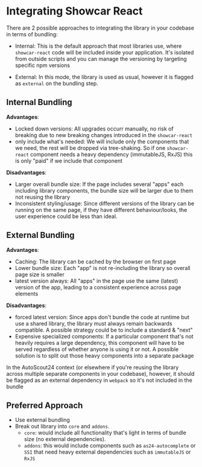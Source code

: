 # Integrating Showcar React

There are 2 possible approaches to integrating the library in your codebase in terms of bundling:

- Internal: This is the default approach that most libraries use, where `showcar-react` code will be included inside your application. It's isolated from outside scripts and you can manage the versioning by targeting specific npm versions

- External: In this mode, the library is used as usual, however it is flagged as `external` on the bundling step.

## Internal Bundling

**Advantages**:

- Locked down versions: All upgrades occurr manually, no risk of breaking due to new breaking changes introduced in the `showcar-react`
- only include what's needed: We will include only the components that we need, the rest will be dropped via tree-shaking. So if one `showcar-react` component needs a heavy dependency (immutableJS, RxJS) this is only "paid" if we include that component

**Disadvantages**:

- Larger overall bundle size: If the page includes several "apps" each including library components, the bundle size will be larger due to them not reusing the library
- Inconsistent styling/usage: Since different versions of the library can be running on the same page, if they have different behaviour/looks, the user experience could be less than ideal.

## External Bundling

**Advantages**:

- Caching: The library can be cached by the browser on first page
- Lower bundle size: Each "app" is not re-including the library so overall page size is smaller
- latest version always: All "apps" in the page use the same (latest) version of the app, leading to a consistent experience across page elements

**Disadvantages**:

- forced latest version: Since apps don't bundle the code at runtime but use a shared library, the library must always remain backwards compatible. A possible strategy could be to include a standard & "next"
- Expensive specialized components: If a particular component that's not heavily requires a large dependency, this component will have to be served regardless of whether anyone is using it or not. A possible solution is to split out those heavy components into a separate package

In the AutoScout24 context (or elsewhere if you're reusing the library across multiple separate components in your codebase), however, it should be flagged as an external dependency in `webpack` so it's not included in the bundle

## Preferred Approach

- Use external bundling
- Break out library into `core` and `addons`.
  - `core`: would include all functionality that's light in terms of bundle size (no external dependencies).
  - `addons`: this would include components such as `as24-autocomplete` or `SSI` that need heavy external dependencies such as `immutableJS` or `RxJS`
